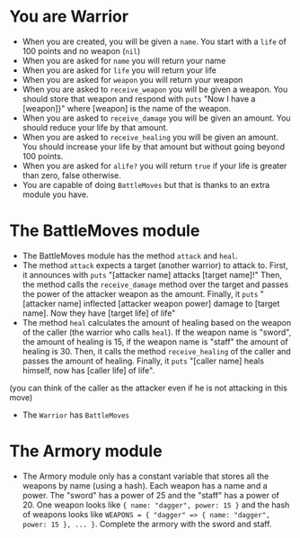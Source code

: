 # You are Warrior

- When you are created, you will be given a `name`. You start with a `life` of
  100 points and no weapon (`nil`)
- When you are asked for `name` you will return your name
- When you are asked for `life` you will return your life
- When you are asked for `weapon` you will return your weapon
- When you are asked to `receive_weapon` you will be given a weapon. You should
  store that weapon and respond with `puts` "Now I have a [weapon]}" where
  [weapon] is the name of the weapon.
- When you are asked to `receive_damage` you will be given an amount. You should
  reduce your life by that amount.
- When you are asked to `receive_healing` you will be given an amount. You
  should increase your life by that amount but without going beyond 100 points.
- When you are asked for `alife?` you will return `true` if your life is greater
  than zero, false otherwise.
- You are capable of doing `BattleMoves` but that is thanks to an extra module
  you have.

# The BattleMoves module

- The BattleMoves module has the method `attack` and `heal`.
- The method `attack` expects a target (another warrior) to attack to. First, it
  announces with `puts` "[attacker name] attacks [target name]!" Then, the
  method calls the `receive_damage` method over the target and passes the power
  of the attacker weapon as the amount. Finally, it `puts` "[attacker name]
  inflected [attacker weapon power] damage to [target name]. Now they have
  [target life] of life"
- The method `heal` calculates the amount of healing based on the weapon of the
  caller (the warrior who calls `heal`). If the weapon name is "sword", the
  amount of healing is 15, if the weapon name is "staff" the amount of healing
  is 30. Then, it calls the method `receive_healing` of the caller and passes
  the amount of healing. Finally, it `puts` "[caller name] heals himself, now
  has [caller life] of life".

(you can think of the caller as the attacker even if he is not attacking in this
move)

- The `Warrior` has `BattleMoves`

# The Armory module

- The Armory module only has a constant variable that stores all the weapons by
  name (using a hash). Each weapon has a name and a power. The "sword" has a
  power of 25 and the "staff" has a power of 20. One weapon looks like
  `{ name: "dagger", power: 15 }` and the hash of weapons looks like
  `WEAPONS = { "dagger" => { name: "dagger", power: 15 }, ... }`. Complete the
  armory with the sword and staff.
